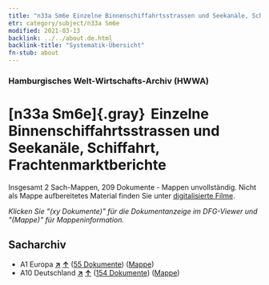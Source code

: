 ```yaml
---
title: "n33a Sm6e Einzelne Binnenschiffahrtsstrassen und Seekanäle, Schiffahrt, Frachtenmarktberichte"
etr: category/subject/n33a Sm6e
modified: 2021-03-13
backlink: ../../about.de.html
backlink-title: "Systematik-Übersicht"
fn-stub: about
---
```


### Hamburgisches Welt-Wirtschafts-Archiv (HWWA)
# [n33a Sm6e]{.gray}&#8201; Einzelne Binnenschiffahrtsstrassen und Seekanäle, Schiffahrt, Frachtenmarktberichte&#160; 




Insgesamt 2 Sach-Mappen, 209 Dokumente - Mappen unvollständig.
Nicht als Mappe aufbereitetes Material finden Sie unter [digitalisierte Filme](/film/h1_sh).

_Klicken Sie "(xy Dokumente)" für die Dokumentanzeige im DFG-Viewer und "(Mappe)" für Mappeninformation._

## Sacharchiv



- A1 Europa [**&nearr;**](../../../geo/i/140892/about.de.html "Europa (alle Mappen)") [**&uarr;**](../../../geo/about.de.html#A1 "Ländersystematik") (<a href="https://pm20.zbw.eu/dfgview/sh/140892,145661" title="über: Europa : Einzelne Binnenschiffahrtsstrassen und Seekanäle, Schiffahrt, Frachtenmarktberichte" target="_blank">55 Dokumente</a>) ([Mappe](../../../../folder/sh/1408xx/140892/1456xx/145661/about.de.html))
- A10 Deutschland [**&nearr;**](../../../geo/i/126128/about.de.html "Deutschland (alle Mappen)") [**&uarr;**](../../../geo/about.de.html#A10 "Ländersystematik") (<a href="https://pm20.zbw.eu/dfgview/sh/126128,145661" title="über: Deutschland : Einzelne Binnenschiffahrtsstrassen und Seekanäle, Schiffahrt, Frachtenmarktberichte" target="_blank">154 Dokumente</a>) ([Mappe](../../../../folder/sh/1261xx/126128/1456xx/145661/about.de.html))


